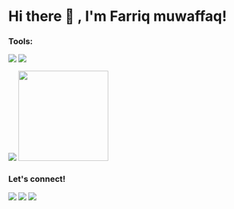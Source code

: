 # Hi there 👋 , I'm Farriq muwaffaq!

### Tools:
<p>
    <img src="https://img.shields.io/badge/Text%20Editor-Visual%20Studio%20Code-blue?&logo=visual%20studio%20code&logoColor=blue" />
    <img src="https://gpvc.arturio.dev/Farriq-mfq" />
</p>
<p>
    <img src="https://github-readme-stats.vercel.app/api?username=Farriq-mfq&hide=contribs,prs&show_icons=true&hide_border=true&title_color=eb5834" />
    <img src="https://github-readme-stats.vercel.app/api/top-langs/?username=Farriq-mfq&layout=compact" height=180 />
</p>

### Let's connect!
<p>
    <a href="#" target="blank"><img src="https://img.shields.io/badge/Farriq muwaffaq-111111?style=flat&logo=facebook" /></a>
    <a href="#" target="blank"><img src="https://img.shields.io/badge/Farriqmfq-111111?style=flat&logo=instagram" /></a>
    <a href="#" target="blank"><img src="https://img.shields.io/badge/@Farriq1mfq-111111?style=flat&logo=twitter" /></a>
</p>

<!--
**Farriq-mfq/Farriq-mfq** is a ✨ _special_ ✨ repository because its `README.md` (this file) appears on your GitHub profile.

Here are some ideas to get you started:

- 🔭 I’m currently working on ...
- 🌱 I’m currently learning ...
- 👯 I’m looking to collaborate on ...
- 🤔 I’m looking for help with ...
- 💬 Ask me about ...
- 📫 How to reach me: ...
- 😄 Pronouns: ...
- ⚡ Fun fact: ...
-->
